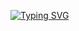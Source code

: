 <a href="https://git.io/typing-svg"><img src="https://readme-typing-svg.herokuapp.com?font=Fira+Code&pause=1000&color=F7F7F7&center=true&vCenter=true&random=false&width=750&lines=Hi+there%2C+I'm+Artyom" alt="Typing SVG" /></a>